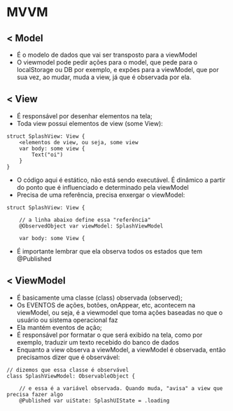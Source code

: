 # MVVM

## < Model

- É o modelo de dados que vai ser transposto para a viewModel
- O viewmodel pode pedir ações para o model, que pede para o localStorage ou DB por exemplo, e expões para a viewModel, que por sua vez, ao mudar, muda a view, já que é observada por ela.

## < View

- É responsável por desenhar elementos na tela;
- Toda view possui elementos de view (some View):

```
struct SplashView: View {
    <elementos de view, ou seja, some view
    var body: some view {
        Text("oi")
    }
}
```

- O código aqui é estático, não está sendo executável. É dinâmico a partir do ponto que é influenciado e determinado pela viewModel
- Precisa de uma referência, precisa enxergar o viewModel:

```
struct SplashView: View {

    // a linha abaixo define essa "referência"
    @ObservedObject var viewModel: SplashViewModel
    
    var body: some View {
```
- É importante lembrar que ela observa todos os estados que tem @Published

## < ViewModel

- É basicamente uma classe (class) observada (observed);
- Os EVENTOS de ações, botões, onAppear, etc, acontecem na viewModel, ou seja, é a viewmodel que toma ações baseadas no que o usuário ou sistema operacional faz
- Ela mantém eventos de ação; 
- É responsável por formatar o que será exibido na tela, como por exemplo, traduzir um texto recebido do banco de dados
- Enquanto a view observa a viewModel, a viewModel é observada, então precisamos dizer que é observável:

```
// dizemos que essa classe é observável
class SplashViewModel: ObservableObject {
    
    // e essa é a variável observada. Quando muda, "avisa" a view que precisa fazer algo
    @Published var uiState: SplashUIState = .loading
```
